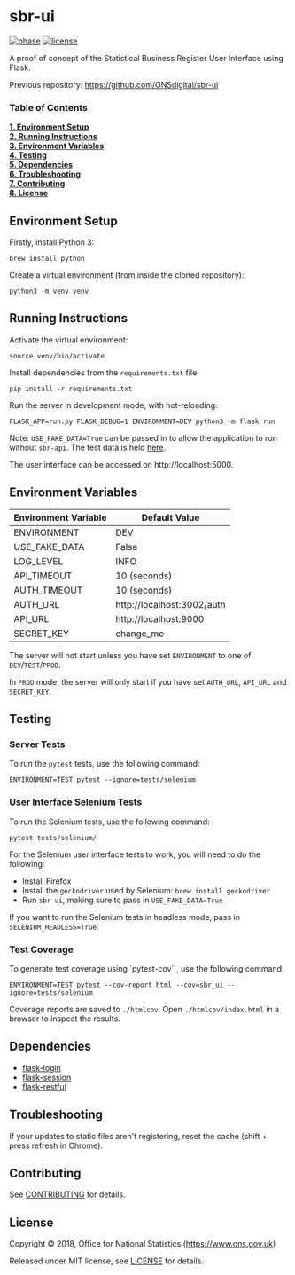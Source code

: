 # sbr-ui

[![phase](https://img.shields.io/badge/phase-BETA-orange.svg)](https://img.shields.io/badge/phase-BETA-orange.svg) [![license](https://img.shields.io/github/license/mashape/apistatus.svg)](./LICENSE)

A proof of concept of the Statistical Business Register User Interface using Flask.

Previous repository: https://github.com/ONSdigital/sbr-ui

### Table of Contents
**[1. Environment Setup](#environment-setup)**<br>
**[2. Running Instructions](#running-instructions)**<br>
**[3. Environment Variables](#environment-variables)**<br>
**[4. Testing](#testing)**<br>
**[5. Dependencies](#dependencies)**<br>
**[6. Troubleshooting](#troubleshooting)**<br>
**[7. Contributing](#contributing)**<br>
**[8. License](#license)**<br>

## Environment Setup

Firstly, install Python 3:

```shell
brew install python
```

Create a virtual environment (from inside the cloned repository):

```shell
python3 -m venv venv
```

## Running Instructions

Activate the virtual environment:

```shell
source venv/bin/activate
```

Install dependencies from the `requirements.txt` file:

```shell
pip install -r requirements.txt
```

Run the server in development mode, with hot-reloading:

```shell
FLASK_APP=run.py FLASK_DEBUG=1 ENVIRONMENT=DEV python3 -m flask run
```

Note: `USE_FAKE_DATA=True` can be passed in to allow the application to run without `sbr-api`. The test data is held [here](./sbr_ui/utilities/units.py).

The user interface can be accessed on http://localhost:5000.

## Environment Variables

| Environment Variable | Default Value              |
|----------------------|----------------------------|
| ENVIRONMENT          | DEV                        |
| USE_FAKE_DATA        | False                      |
| LOG_LEVEL            | INFO                       |
| API_TIMEOUT          | 10 (seconds)               |
| AUTH_TIMEOUT         | 10 (seconds)               |
| AUTH_URL             | http://localhost:3002/auth |
| API_URL              | http://localhost:9000      |
| SECRET_KEY           | change_me                  |

The server will not start unless you have set `ENVIRONMENT` to one of `DEV`/`TEST`/`PROD`.

In `PROD` mode, the server will only start if you have set `AUTH_URL`, `API_URL` and `SECRET_KEY`.

## Testing

### Server Tests

To run the `pytest` tests, use the following command:

```shell
ENVIRONMENT=TEST pytest --ignore=tests/selenium
```

### User Interface Selenium Tests

To run the Selenium tests, use the following command:

```shell
pytest tests/selenium/
```

For the Selenium user interface tests to work, you will need to do the following:
- Install Firefox
- Install the `geckodriver` used by Selenium: `brew install geckodriver`
- Run `sbr-ui`, making sure to pass in `USE_FAKE_DATA=True`

If you want to run the Selenium tests in headless mode, pass in `SELENIUM_HEADLESS=True`.

### Test Coverage

To generate test coverage using `pytest-cov``, use the following command:

```shell
ENVIRONMENT=TEST pytest --cov-report html --cov=sbr_ui --ignore=tests/selenium
```

Coverage reports are saved to `./htmlcov`. Open `./htmlcov/index.html` in a browser to inspect the results.

## Dependencies

* [flask-login](http://flask-login.readthedocs.io/en/latest/)
* [flask-session](http://flask-session.readthedocs.io/en/latest/)
* [flask-restful](http://flask-restful.readthedocs.io/en/latest/)

## Troubleshooting

If your updates to static files aren't registering, reset the cache (shift + press refresh in Chrome).

## Contributing

See [CONTRIBUTING](./CONTRIBUTING.md) for details.

## License

Copyright ©‎ 2018, Office for National Statistics (https://www.ons.gov.uk)

Released under MIT license, see [LICENSE](./LICENSE) for details.